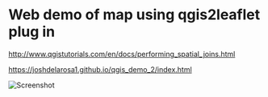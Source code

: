 # Web demo of map using qgis2leaflet plug in #

http://www.qgistutorials.com/en/docs/performing_spatial_joins.html

https://joshdelarosa1.github.io/qgis_demo_2/index.html

![Screenshot](/joshdelarosa1.github.io/qgis_demo_2/web_screenshot.png)
